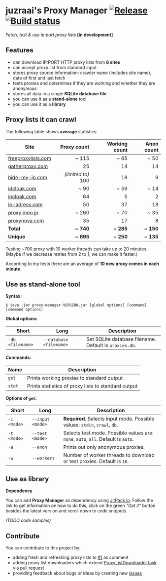 # juzraai's Proxy Manager [![Release](https://jitpack.io/v/juzraai/proxy-manager.svg)](https://jitpack.io/#juzraai/proxy-manager) [![Build status](https://travis-ci.org/juzraai/proxy-manager.svg)](https://travis-ci.org/juzraai/proxy-manager)

*Fetch, test &amp; use ip:port proxy lists* **[in development]**



## Features



* can download IP:PORT HTTP proxy lists from **8 sites**
* can accept proxy list from standard input
* stores proxy source information: crawler name (includes site name), date of first and last fetch
* tests proxies and determines if they are working and whether they are anonymous
* stores all data in a single **SQLite database file**
* you can use it as a **stand-alone** tool
* you can use it as a **library**



## Proxy lists it can crawl



The following table shows **average** statistics:

Site | Proxy count | Working count | Anon count
-----|------------:|--------------:|-----------:
[freeproxylists.com](http://www.freeproxylists.com/anon.php)              | ~ 115 | ~ 65 | ~ 50
[gatherproxy.com](http://gatherproxy.com/proxylist/anonymity/?t=Elite)    |    25 |   14 |   14
[hide-my-ip.com](https://www.hide-my-ip.com/proxylist.shtml) | *(limited to)* 100 |   18 |    9
[idcloak.com](http://www.idcloak.com/proxylist/free-proxy-ip-list.html)   |  ~ 90 | ~ 59 | ~ 14
[incloak.com](https://incloak.com/proxy-list/)                            |    64 |    5 |    2
[ip-adress.com](http://www.ip-adress.com/proxy_list/?k=time&d=desc)       |    50 |   37 |   18
[proxy.moo.jp](http://proxy.moo.jp/?u=90)                                 | ~ 260 | ~ 70 | ~ 35
[proxynova.com](http://www.proxynova.com/proxy-server-list/)              |    35 |   17 |    8
**Total**  | **~ 740** | **~ 285** | **~ 150**
**Unique** | **~ 695** | **~ 250** | **~ 135**

Testing ~700 proxy with 10 worker threads can take up to 20 minutes. (Maybe if we decrease retries from 2 to 1, we can make it faster.)

According to my tests there are an average of **10 new proxy comes in each minute**.



## Use as stand-alone tool



**Syntax:**

`$ java -jar proxy-manager-VERSION.jar [global options] [command] [command options]`



**Global options:**

Short            | Long                    | Description
-----------------|-------------------------|------------
`-db <filename>` | `--database <filename>` | Set SQLite database filename. Default is `proxies.db`.



 **Commands:**

 Name   | Description
 -------|------------
 `get`  | Prints working proxies to standard output
 `stat` | Prints statistics of proxy lists to standard output



 **Options of `get`:**

 Short            | Long                    | Description
 -----------------|-------------------------|------------
`-i <mode>`       | `--input <mode>`        | **Required.** Selects input mode. Possible values: `stdin`, `crawl`, `db`.
`-t <mode>`       | `--test <mode>`         | Selects test mode. Possible values are: `none`, `auto`, `all`. Default is `auto`.
`-a`              | `--anon`                | Prints out only anonymous proxies.
`-w`              | `--workers`             | Number of worker threads to download or test proxies. Default is `10`.



## Use as library



**Dependency**

You can add **Proxy Manager** as dependency using [JitPack.io](https://jitpack.io/#juzraai/toolbox). Follow the link to get information on how to do this, click on the green *"Get it"* button besides the latest version and scroll down to code snippets.

*(TODO code samples)*



## Contribute



You can contribute to this project by:

* adding fresh and refreshing proxy lists to [#1](https://github.com/juzraai/proxy-manager/issues/1) as comment
* adding proxy list downloaders which extend [ProxyListDownloaderTask](https://github.com/juzraai/proxy-manager/blob/master/src/main/java/hu/juzraai/proxymanager/fetch/ProxyListDownloaderTask.java) via pull request
* providing feedback about bugs or ideas by creating new [issues](https://github.com/juzraai/proxy-manager/issues/)
